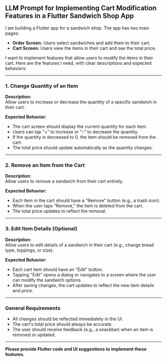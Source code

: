 ## LLM Prompt for Implementing Cart Modification Features in a Flutter Sandwich Shop App

I am building a Flutter app for a sandwich shop. The app has two main pages:
- **Order Screen:** Users select sandwiches and add them to their cart.
- **Cart Screen:** Users view the items in their cart and see the total price.

I want to implement features that allow users to modify the items in their cart. Here are the features I need, with clear descriptions and expected behaviors:

---

### 1. Change Quantity of an Item

**Description:**  
Allow users to increase or decrease the quantity of a specific sandwich in their cart.

**Expected Behavior:**  
- The cart screen should display the current quantity for each item.
- Users can tap "+" to increase or "–" to decrease the quantity.
- If the quantity is decreased to 0, the item should be removed from the cart.
- The total price should update automatically as the quantity changes.

---

### 2. Remove an Item from the Cart

**Description:**  
Allow users to remove a sandwich from their cart entirely.

**Expected Behavior:**  
- Each item in the cart should have a "Remove" button (e.g., a trash icon).
- When the user taps "Remove," the item is deleted from the cart.
- The total price updates to reflect the removal.

---

### 3. Edit Item Details (Optional)

**Description:**  
Allow users to edit details of a sandwich in their cart (e.g., change bread type, toppings, or size).

**Expected Behavior:**  
- Each cart item should have an "Edit" button.
- Tapping "Edit" opens a dialog or navigates to a screen where the user can modify the sandwich options.
- After saving changes, the cart updates to reflect the new item details and price.

---

### General Requirements

- All changes should be reflected immediately in the UI.
- The cart's total price should always be accurate.
- The user should receive feedback (e.g., a snackbar) when an item is removed or updated.

---

**Please provide Flutter code and UI suggestions to implement these features.**